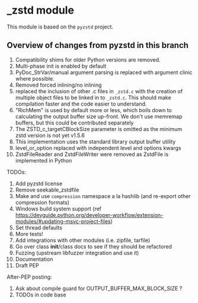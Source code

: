 # _zstd module

This module is based on the `pyzstd` project.

## Overview of changes from pyzstd in this branch

1. Compatibility shims for older Python versions are removed.
2. Multi-phase init is enabled by default
3. PyDoc_StrVar/manual argument parsing is replaced with argument clinic where possible.
4. Removed forced inlining/no inlining
5. replaced the inclusion of other .c files in `_zstd.c` with the creation of multiple object files to be linked in to `_zstd.c`. This should make compilation faster and the code easier to understand.
6. "RichMem" is used by default more or less, which boils down to calculating the output buffer size up-front. We don't use memremap buffers, but this could be contributed separately
7. The ZSTD_c_targetCBlockSize parameter is omitted as the minimum zstd version is not yet v1.5.6
8. This implementation uses the standard library output buffer utility
9. level_or_option replaced with independent level and options kwargs
10. ZstdFileReader and ZstdFileWriter were removed as ZstdFile is implemented in Python


TODOs:
1. Add pyzstd license
2. Remove seekable_zstdfile
3. Make and use `compression` namespace a la hashlib (and re-export other compression formats)
4. Windows build system support (ref https://devguide.python.org/developer-workflow/extension-modules/#updating-msvc-project-files)
5. Set thread defaults
6. More tests!
7. Add integrations with other modules (i.e. zipfile, tarfile)
8. Go over class __init__/class docs to see if they should be refactored
9. Fuzzing (upstream libfuzzer integration and use it)
10. Documentation
11. Draft PEP

After-PEP posting:
1. Ask about compile guard for OUTPUT_BUFFER_MAX_BLOCK_SIZE ?
2. TODOs in code base
